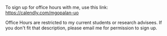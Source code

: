To sign up for office hours with me, use this link:
https://calendly.com/mgopalan-uo

Office Hours are restricted to my current students or research advisees. If you don't fit that description, please email me for permission to sign up. 
